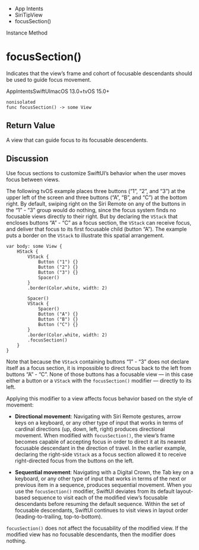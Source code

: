 

- App Intents
- SiriTipView
-  focusSection() 

Instance Method

# focusSection()

Indicates that the view’s frame and cohort of focusable descendants should be used to guide focus movement.

AppIntentsSwiftUImacOS 13.0+tvOS 15.0+

``` source
nonisolated
func focusSection() -> some View
```

## Return Value

A view that can guide focus to its focusable descendents.

## Discussion

Use focus sections to customize SwiftUI’s behavior when the user moves focus between views.

The following tvOS example places three buttons (“1”, “2”, and “3”) at the upper left of the screen and three buttons (“A”, “B”, and “C”) at the bottom right. By default, swiping right on the Siri Remote on any of the buttons in the “1” - “3” group would do nothing, since the focus system finds no focusable views directly to their right. But by declaring the `VStack` that encloses buttons “A” - “C” as a focus section, the `VStack` can receive focus, and deliver that focus to its first focusable child (button “A”). The example puts a border on the `VStack` to illustrate this spatial arrangement.

```
var body: some View {
    HStack {
        VStack {
            Button ("1") {}
            Button ("2") {}
            Button ("3") {}
            Spacer()
        }
        .border(Color.white, width: 2)

        Spacer()
        VStack {
            Spacer()
            Button ("A") {}
            Button ("B") {}
            Button ("C") {}
        }
        .border(Color.white, width: 2)
        .focusSection()
    }
}
```

Note that because the `VStack` containing buttons “1” - “3” does not declare itself as a focus section, it is impossible to direct focus back to the left from buttons “A” - “C”. None of those buttons has a focusable view — in this case either a button or a `VStack` with the `focusSection()` modifier — directly to its left.

Applying this modifier to a view affects focus behavior based on the style of movement:

- **Directional movement**: Navigating with Siri Remote gestures, arrow keys on a keyboard, or any other type of input that works in terms of cardinal directions (up, down, left, right) produces directional movement. When modified with `focusSection()`, the view’s frame becomes capable of accepting focus in order to direct it at its nearest focusable descendant in the direction of travel. In the earlier example, declaring the right-side `VStack` as a focus section allowed it to receive right-directed focus from the buttons on the left.

- **Sequential movement**: Navigating with a Digital Crown, the Tab key on a keyboard, or any other type of input that works in terms of the next or previous item in a sequence, produces sequential movement. When you use the `focusSection()` modifier, SwiftUI deviates from its default layout-based sequence to visit each of the modified view’s focusable descendants before resuming the default sequence. Within the set of focusable descendants, SwiftUI continues to visit views in layout order (leading-to-trailing, top-to-bottom).

`focusSection()` does not affect the focusability of the modified view. If the modified view has no focusable descendants, then the modifier does nothing.

